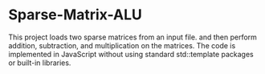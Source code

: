 # Sparse-Matrix-ALU
This project loads two sparse matrices from an input file. and then perform addition, subtraction, and multiplication on the matrices. The code is implemented in JavaScript without using standard std::template packages or built-in libraries.